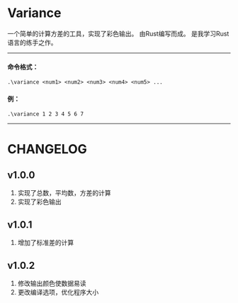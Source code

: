 # Variance

一个简单的计算方差的工具，实现了彩色输出。
由Rust编写而成。
是我学习Rust语言的练手之作。

---
#### 命令格式：
    .\variance <num1> <num2> <num3> <num4> <num5> ...
#### 例：
    .\variance 1 2 3 4 5 6 7


---

# CHANGELOG
## v1.0.0
1. 实现了总数，平均数，方差的计算
2. 实现了彩色输出

## v1.0.1
1. 增加了标准差的计算

## v1.0.2
1. 修改输出颜色使数据易读
2. 更改编译选项，优化程序大小